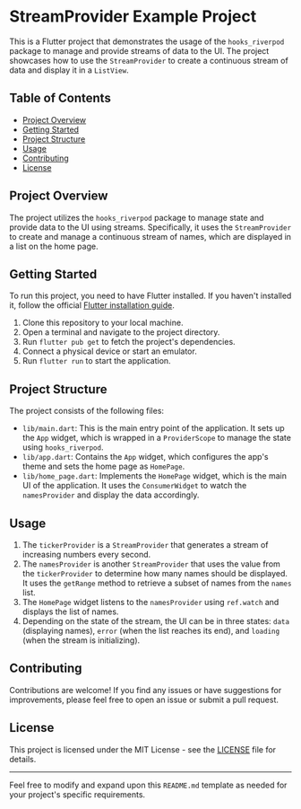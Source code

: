 # StreamProvider Example Project

This is a Flutter project that demonstrates the usage of the `hooks_riverpod` package to manage and provide streams of data to the UI. The project showcases how to use the `StreamProvider` to create a continuous stream of data and display it in a `ListView`.

## Table of Contents

- [Project Overview](#project-overview)
- [Getting Started](#getting-started)
- [Project Structure](#project-structure)
- [Usage](#usage)
- [Contributing](#contributing)
- [License](#license)

## Project Overview

The project utilizes the `hooks_riverpod` package to manage state and provide data to the UI using streams. Specifically, it uses the `StreamProvider` to create and manage a continuous stream of names, which are displayed in a list on the home page.

## Getting Started

To run this project, you need to have Flutter installed. If you haven't installed it, follow the official [Flutter installation guide](https://flutter.dev/docs/get-started/install).

1. Clone this repository to your local machine.
2. Open a terminal and navigate to the project directory.
3. Run `flutter pub get` to fetch the project's dependencies.
4. Connect a physical device or start an emulator.
5. Run `flutter run` to start the application.

## Project Structure

The project consists of the following files:

- `lib/main.dart`: This is the main entry point of the application. It sets up the `App` widget, which is wrapped in a `ProviderScope` to manage the state using `hooks_riverpod`.
- `lib/app.dart`: Contains the `App` widget, which configures the app's theme and sets the home page as `HomePage`.
- `lib/home_page.dart`: Implements the `HomePage` widget, which is the main UI of the application. It uses the `ConsumerWidget` to watch the `namesProvider` and display the data accordingly.

## Usage

1. The `tickerProvider` is a `StreamProvider` that generates a stream of increasing numbers every second.
2. The `namesProvider` is another `StreamProvider` that uses the value from the `tickerProvider` to determine how many names should be displayed. It uses the `getRange` method to retrieve a subset of names from the `names` list.
3. The `HomePage` widget listens to the `namesProvider` using `ref.watch` and displays the list of names.
4. Depending on the state of the stream, the UI can be in three states: `data` (displaying names), `error` (when the list reaches its end), and `loading` (when the stream is initializing).

## Contributing

Contributions are welcome! If you find any issues or have suggestions for improvements, please feel free to open an issue or submit a pull request.

## License

This project is licensed under the MIT License - see the [LICENSE](LICENSE) file for details.

---

Feel free to modify and expand upon this `README.md` template as needed for your project's specific requirements.
